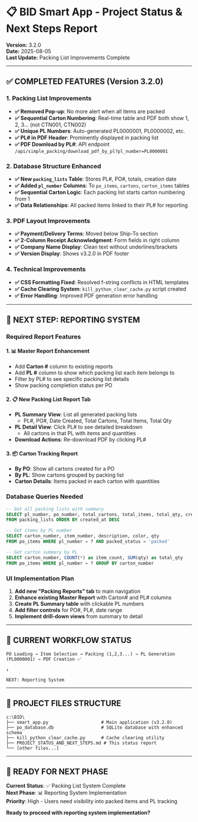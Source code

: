 # 📋 BID Smart App - Project Status & Next Steps Report

**Version:** 3.2.0  
**Date:** 2025-08-05  
**Last Update:** Packing List Improvements Complete  

---

## ✅ COMPLETED FEATURES (Version 3.2.0)

### **1. Packing List Improvements**
- **✅ Removed Pop-up**: No more alert when all items are packed
- **✅ Sequential Carton Numbering**: Real-time table and PDF both show 1, 2, 3... (not CTN001, CTN002)
- **✅ Unique PL Numbers**: Auto-generated PL0000001, PL0000002, etc.
- **✅ PL# in PDF Header**: Prominently displayed in packing list
- **✅ PDF Download by PL#**: API endpoint `/api/simple_packing/download_pdf_by_pl?pl_number=PL0000001`

### **2. Database Structure Enhanced**
- **✅ New `packing_lists` Table**: Stores PL#, PO#, totals, creation date
- **✅ Added `pl_number` Columns**: To `po_items`, `cartons`, `carton_items` tables
- **✅ Sequential Carton Logic**: Each packing list starts carton numbering from 1
- **✅ Data Relationships**: All packed items linked to their PL# for reporting

### **3. PDF Layout Improvements**
- **✅ Payment/Delivery Terms**: Moved below Ship-To section
- **✅ 2-Column Receipt Acknowledgment**: Form fields in right column
- **✅ Company Name Display**: Clean text without underlines/brackets
- **✅ Version Display**: Shows v3.2.0 in PDF footer

### **4. Technical Improvements**
- **✅ CSS Formatting Fixed**: Resolved f-string conflicts in HTML templates
- **✅ Cache Clearing System**: `kill_python_clear_cache.py` script created
- **✅ Error Handling**: Improved PDF generation error handling

---

## 🎯 NEXT STEP: REPORTING SYSTEM

### **Required Report Features**

#### **1. 📊 Master Report Enhancement**
- Add **Carton #** column to existing reports
- Add **PL #** column to show which packing list each item belongs to
- Filter by PL# to see specific packing list details
- Show packing completion status per PO

#### **2. 📋 New Packing List Report Tab**
- **PL Summary View**: List all generated packing lists
  - PL#, PO#, Date Created, Total Cartons, Total Items, Total Qty
- **PL Detail View**: Click PL# to see detailed breakdown
  - All cartons in that PL with items and quantities
- **Download Actions**: Re-download PDF by clicking PL#

#### **3. 📦 Carton Tracking Report**
- **By PO**: Show all cartons created for a PO
- **By PL**: Show cartons grouped by packing list
- **Carton Details**: Items packed in each carton with quantities

### **Database Queries Needed**
```sql
-- Get all packing lists with summary
SELECT pl_number, po_number, total_cartons, total_items, total_qty, created_at 
FROM packing_lists ORDER BY created_at DESC

-- Get items by PL number
SELECT carton_number, item_number, description, color, qty 
FROM po_items WHERE pl_number = ? AND packed_status = 'packed'

-- Get carton summary by PL
SELECT carton_number, COUNT(*) as item_count, SUM(qty) as total_qty
FROM po_items WHERE pl_number = ? GROUP BY carton_number
```

### **UI Implementation Plan**
1. **Add new "Packing Reports" tab** to main navigation
2. **Enhance existing Master Report** with Carton# and PL# columns
3. **Create PL Summary table** with clickable PL numbers
4. **Add filter controls** for PO#, PL#, date range
5. **Implement drill-down views** from summary to detail

---

## 🔄 CURRENT WORKFLOW STATUS
```
PO Loading → Item Selection → Packing (1,2,3...) → PL Generation (PL0000001) → PDF Creation ✅
                                                                                      ↓
                                                                            NEXT: Reporting System
```

---

## 📁 PROJECT FILES STRUCTURE
```
c:\BID\
├── smart_app.py                    # Main application (v3.2.0)
├── po_database.db                  # SQLite database with enhanced schema
├── kill_python_clear_cache.py      # Cache clearing utility
├── PROJECT_STATUS_AND_NEXT_STEPS.md # This status report
└── [other files...]
```

---

## 🚀 READY FOR NEXT PHASE

**Current Status**: ✅ Packing List System Complete  
**Next Phase**: 📊 Reporting System Implementation  
**Priority**: High - Users need visibility into packed items and PL tracking  

**Ready to proceed with reporting system implementation?**
